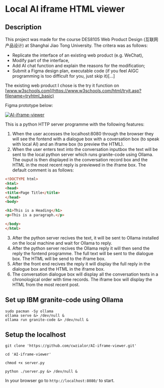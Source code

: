 # Local AI iframe HTML viewer

## Description

This project was made for the course DES8105 Web Product Design (互联网产品设计) at Shanghai Jiao Tong University. The critera was as follows:
- Replicate the interface of an existing web product (e.g. WeChat),
- Modify part of the interface,
- Add AI chat function and explain the reasons for the modification;
- Submit a Figma design plan, executable code (if you feel AIGC programming is too difficult for you, just skip it)[...]

The existing web product I chose is the try it function on [www.w3schools.com](https://www.w3schools.com/html/tryit.asp?filename=tryhtml_basic)

Figma prototype below: 

[![AI-iframe-viewer](https://github.com/user-attachments/assets/007692fc-9b5d-497c-a9f6-2fc0b2ee29da)](https://www.figma.com/proto/LG4OiGRPa7dVepRjOomGWj/AI-iframe-viewer?node-id=0-1&t=utdk5RwAAbr0Hf13-1)


This is a python HTTP server programme with the following features:

1. When the user accesses the localhost:8080 through the browser they will see the fontend with a dialogue box with a coversation box (to speak with local AI) and an iframe box (to preview the HTML).
2. When the user enters text into the conversation inputbox the text will be sent to the local python server which runs granite-code using Ollama. The ouput is then displayed in the conversation record box and the HTML in the most recent reply is previewed in the iframe box. The default comment is as follows:

```HTML
<!DOCTYPE html>
<html>
<head>
<title>Page Title</title>
</head>
<body>

<h1>This is a Heading</h1>
<p>This is a paragraph.</p>

</body>
</html>
```

3. After the python server recives the text, it will be sent to Ollama installed on the local machine and wait for Ollama to reply.
4. After the python server recives the Ollama reply it will then send the reply the fontend programme. The full text will be sent to the dialogue box. The HTML will be send to the iframe box.
5. After the front end recives the reply it will display the full reply in the dialogue box and the HTML in the iframe box.
6. The conversation dialogue box will display all the conversation texts in a chronological order with time records. The iframe box will display the HTML from the most recent post.

## Set up IBM granite-code using Ollama

```
sudo pacman -Sy ollama 
ollama serve &> /dev/null &
ollama run granite-code &> /dev/null &
```

## Setup the localhost 

```
git clone 'https://github.com/cwzialor/AI-iframe-viewer.git'

cd 'AI-iframe-viewer'

chmod +x server.py

python ./server.py &> /dev/null &
```

In your browser go to `http://localhost:8080/` to start.



